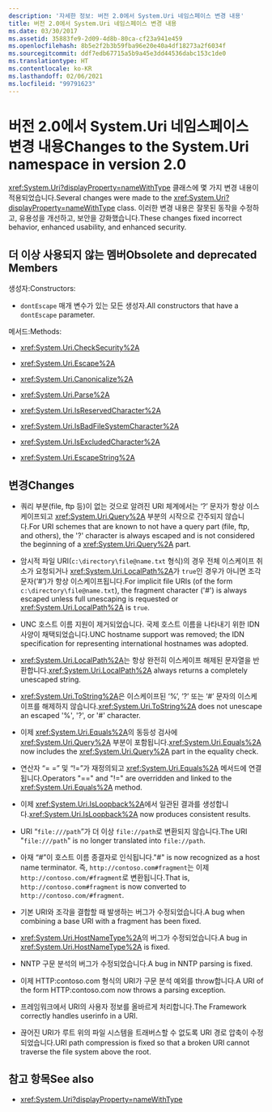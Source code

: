 ```yaml
---
description: '자세한 정보: 버전 2.0에서 System.Uri 네임스페이스 변경 내용'
title: 버전 2.0에서 System.Uri 네임스페이스 변경 내용
ms.date: 03/30/2017
ms.assetid: 35883fe9-2d09-4d8b-80ca-cf23a941e459
ms.openlocfilehash: 8b5e2f2b3b59fba96e20e40a4df18273a2f6034f
ms.sourcegitcommit: ddf7edb67715a5b9a45e3dd44536dabc153c1de0
ms.translationtype: HT
ms.contentlocale: ko-KR
ms.lasthandoff: 02/06/2021
ms.locfileid: "99791623"
---
```

# <a name="changes-to-the-systemuri-namespace-in-version-20"></a><span data-ttu-id="48071-103">버전 2.0에서 System.Uri 네임스페이스 변경 내용</span><span class="sxs-lookup"><span data-stu-id="48071-103">Changes to the System.Uri namespace in version 2.0</span></span>

<span data-ttu-id="48071-104"><xref:System.Uri?displayProperty=nameWithType> 클래스에 몇 가지 변경 내용이 적용되었습니다.</span><span class="sxs-lookup"><span data-stu-id="48071-104">Several changes were made to the <xref:System.Uri?displayProperty=nameWithType> class.</span></span> <span data-ttu-id="48071-105">이러한 변경 내용은 잘못된 동작을 수정하고, 유용성을 개선하고, 보안을 강화했습니다.</span><span class="sxs-lookup"><span data-stu-id="48071-105">These changes fixed incorrect behavior, enhanced usability, and enhanced security.</span></span>

## <a name="obsolete-and-deprecated-members"></a><span data-ttu-id="48071-106">더 이상 사용되지 않는 멤버</span><span class="sxs-lookup"><span data-stu-id="48071-106">Obsolete and deprecated Members</span></span>

 <span data-ttu-id="48071-107">생성자:</span><span class="sxs-lookup"><span data-stu-id="48071-107">Constructors:</span></span>

- <span data-ttu-id="48071-108">`dontEscape` 매개 변수가 있는 모든 생성자.</span><span class="sxs-lookup"><span data-stu-id="48071-108">All constructors that have a `dontEscape` parameter.</span></span>

 <span data-ttu-id="48071-109">메서드:</span><span class="sxs-lookup"><span data-stu-id="48071-109">Methods:</span></span>

- <xref:System.Uri.CheckSecurity%2A>

- <xref:System.Uri.Escape%2A>

- <xref:System.Uri.Canonicalize%2A>

- <xref:System.Uri.Parse%2A>

- <xref:System.Uri.IsReservedCharacter%2A>

- <xref:System.Uri.IsBadFileSystemCharacter%2A>

- <xref:System.Uri.IsExcludedCharacter%2A>

- <xref:System.Uri.EscapeString%2A>

## <a name="changes"></a><span data-ttu-id="48071-110">변경</span><span class="sxs-lookup"><span data-stu-id="48071-110">Changes</span></span>

- <span data-ttu-id="48071-111">쿼리 부분(file, ftp 등)이 없는 것으로 알려진 URI 체계에서는 ‘?’ 문자가 항상 이스케이프되고 <xref:System.Uri.Query%2A> 부분의 시작으로 간주되지 않습니다.</span><span class="sxs-lookup"><span data-stu-id="48071-111">For URI schemes that are known to not have a query part (file, ftp, and others), the '?' character is always escaped and is not considered the beginning of a <xref:System.Uri.Query%2A> part.</span></span>

- <span data-ttu-id="48071-112">암시적 파일 URI(`c:\directory\file@name.txt` 형식)의 경우 전체 이스케이프 취소가 요청되거나 <xref:System.Uri.LocalPath%2A>가 `true`인 경우가 아니면 조각 문자(‘#’)가 항상 이스케이프됩니다.</span><span class="sxs-lookup"><span data-stu-id="48071-112">For implicit file URIs (of the form `c:\directory\file@name.txt`), the fragment character ('#') is always escaped unless full unescaping is requested or <xref:System.Uri.LocalPath%2A> is `true`.</span></span>

- <span data-ttu-id="48071-113">UNC 호스트 이름 지원이 제거되었습니다. 국제 호스트 이름을 나타내기 위한 IDN 사양이 채택되었습니다.</span><span class="sxs-lookup"><span data-stu-id="48071-113">UNC hostname support was removed; the IDN specification for representing international hostnames was adopted.</span></span>

- <span data-ttu-id="48071-114"><xref:System.Uri.LocalPath%2A>는 항상 완전히 이스케이프 해제된 문자열을 반환합니다.</span><span class="sxs-lookup"><span data-stu-id="48071-114"><xref:System.Uri.LocalPath%2A> always returns a completely unescaped string.</span></span>

- <span data-ttu-id="48071-115"><xref:System.Uri.ToString%2A>은 이스케이프된 ‘%’, ‘?’ 또는 ‘#’ 문자의 이스케이프를 해제하지 않습니다.</span><span class="sxs-lookup"><span data-stu-id="48071-115"><xref:System.Uri.ToString%2A> does not unescape an escaped '%', '?', or '#' character.</span></span>

- <span data-ttu-id="48071-116">이제 <xref:System.Uri.Equals%2A>의 동등성 검사에 <xref:System.Uri.Query%2A> 부분이 포함됩니다.</span><span class="sxs-lookup"><span data-stu-id="48071-116"><xref:System.Uri.Equals%2A> now includes the <xref:System.Uri.Query%2A> part in the equality check.</span></span>

- <span data-ttu-id="48071-117">연산자 “= =” 및 “!=”가 재정의되고 <xref:System.Uri.Equals%2A> 메서드에 연결됩니다.</span><span class="sxs-lookup"><span data-stu-id="48071-117">Operators "==" and "!=" are overridden and linked to the <xref:System.Uri.Equals%2A> method.</span></span>

- <span data-ttu-id="48071-118">이제 <xref:System.Uri.IsLoopback%2A>에서 일관된 결과를 생성합니다.</span><span class="sxs-lookup"><span data-stu-id="48071-118"><xref:System.Uri.IsLoopback%2A> now produces consistent results.</span></span>

- <span data-ttu-id="48071-119">URI “`file:///path`”가 더 이상 `file://path`로 변환되지 않습니다.</span><span class="sxs-lookup"><span data-stu-id="48071-119">The URI "`file:///path`" is no longer translated into `file://path`.</span></span>

- <span data-ttu-id="48071-120">아재 “#”이 호스트 이름 종결자로 인식됩니다.</span><span class="sxs-lookup"><span data-stu-id="48071-120">"#" is now recognized as a host name terminator.</span></span> <span data-ttu-id="48071-121">즉, `http://contoso.com#fragment`는 이제 `http://contoso.com/#fragment`로 변환됩니다.</span><span class="sxs-lookup"><span data-stu-id="48071-121">That is, `http://contoso.com#fragment` is now converted to `http://contoso.com/#fragment`.</span></span>

- <span data-ttu-id="48071-122">기본 URI와 조각을 결합할 때 발생하는 버그가 수정되었습니다.</span><span class="sxs-lookup"><span data-stu-id="48071-122">A bug when combining a base URI with a fragment has been fixed.</span></span>

- <span data-ttu-id="48071-123"><xref:System.Uri.HostNameType%2A>의 버그가 수정되었습니다.</span><span class="sxs-lookup"><span data-stu-id="48071-123">A bug in <xref:System.Uri.HostNameType%2A> is fixed.</span></span>

- <span data-ttu-id="48071-124">NNTP 구문 분석의 버그가 수정되었습니다.</span><span class="sxs-lookup"><span data-stu-id="48071-124">A bug in NNTP parsing is fixed.</span></span>

- <span data-ttu-id="48071-125">이제 HTTP:contoso.com 형식의 URI가 구문 분석 예외를 throw합니다.</span><span class="sxs-lookup"><span data-stu-id="48071-125">A URI of the form HTTP:contoso.com now throws a parsing exception.</span></span>

- <span data-ttu-id="48071-126">프레임워크에서 URI의 사용자 정보를 올바르게 처리합니다.</span><span class="sxs-lookup"><span data-stu-id="48071-126">The Framework correctly handles userinfo in a URI.</span></span>

- <span data-ttu-id="48071-127">끊어진 URI가 루트 위의 파일 시스템을 트래버스할 수 없도록 URI 경로 압축이 수정되었습니다.</span><span class="sxs-lookup"><span data-stu-id="48071-127">URI path compression is fixed so that a broken URI cannot traverse the file system above the root.</span></span>

## <a name="see-also"></a><span data-ttu-id="48071-128">참고 항목</span><span class="sxs-lookup"><span data-stu-id="48071-128">See also</span></span>

- <xref:System.Uri?displayProperty=nameWithType>
